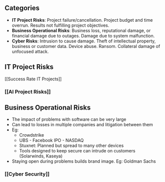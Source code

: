 ## Categories
- **IT Project Risks**:  Project failure/cancellation.  Project budget and time overrun.  Results not fulfilling project objectives.
- **Business Operational Risks**:  Business loss, reputational damage, or financial damage due to outages.  Damage due to system malfunction.
- **Cyber Risks**:  Intrusion to cause damage.  Theft of intellectual property, business or customer data.  Device abuse.  Ransom.  Collateral damage of unfocused attack.
## IT Project Risks
[[Success Rate IT Projects]]

### [[AI Project Risks]]

## Business Operational Risks
- The impact of problems with software can be very large
- Can lead to losses in multiple companies and litigation between them
- Eg:
	- Crowdstrike
	- UBS - Facebook IPO - NASDAQ
	- Stuxnet: Planned but spread to many other devices
	- Tools designed to keep secure can intrude on customers (Solarwinds, Kaseya)
- Staying open during problems builds brand image. Eg: Goldman Sachs

### [[Cyber Security]]